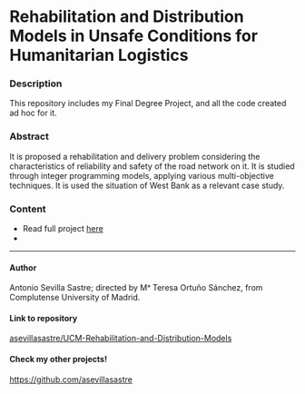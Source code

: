 # Rehabilitation and Distribution Models in Unsafe Conditions for Humanitarian Logistics

### Description
This repository includes my Final Degree Project, and all the code created ad hoc for it.

### Abstract
It is proposed a rehabilitation and delivery problem considering the characteristics of reliability and safety of the road network on it.
It is studied through integer programming models, applying various multi-objective techniques.
It is used the situation of West Bank as a relevant case study.

### Content
- Read full project [here](https://github.com/asevillasastre/UCM-Rehabilitation-and-Distribution-Models/blob/main/TFG-Antonio-Sevila-Sastre.pdf)
- 

-------------------------------------------------------------------------------

#### Author
Antonio Sevilla Sastre; directed by Mᵃ Teresa Ortuño Sánchez, from Complutense University of Madrid.

#### Link to repository
[asevillasastre/UCM-Rehabilitation-and-Distribution-Models](https://github.com/asevillasastre/UCM-Rehabilitation-and-Distribution-Models)

#### Check my other projects!
https://github.com/asevillasastre
